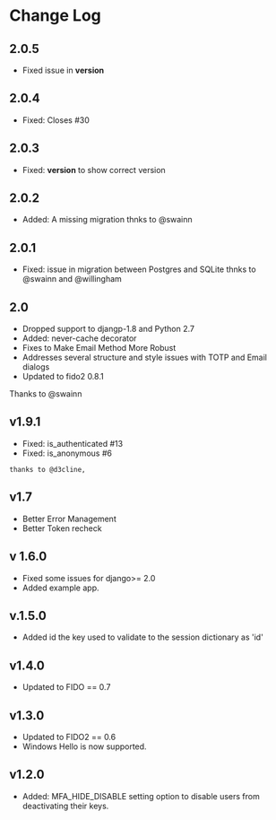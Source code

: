 # Change Log

## 2.0.5
  * Fixed issue in __version__

## 2.0.4
   * Fixed: Closes #30


## 2.0.3
  * Fixed: __version__ to show correct version

## 2.0.2
  * Added: A missing migration 
    thnks to @swainn

## 2.0.1
  * Fixed: issue in migration between Postgres and SQLite
    thnks to @swainn and @willingham 

## 2.0
  * Dropped support to djangp-1.8 and Python 2.7
  * Added: never-cache decorator
  * Fixes to Make Email Method More Robust 
  * Addresses several structure and style issues with TOTP and Email dialogs
  * Updated to fido2 0.8.1
    
Thanks to @swainn

## v1.9.1
   * Fixed: is_authenticated #13
   * Fixed: is_anonymous #6
    
    thanks to @d3cline,  

## v1.7
  * Better Error Management
  * Better Token recheck
## v 1.6.0
  * Fixed some issues for django>= 2.0
  * Added example app.

## v.1.5.0
  * Added id the key used to validate to the session dictionary as 'id'
## v1.4.0
  * Updated to FIDO == 0.7

## v1.3.0
  * Updated to FIDO2 == 0.6
  * Windows Hello is now supported.

## v1.2.0
 * Added:  MFA_HIDE_DISABLE setting option to disable users from deactivating their keys.
